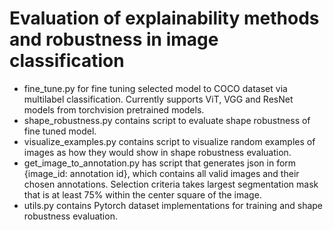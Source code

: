 # Evaluation of explainability methods and robustness in image classification

- fine_tune.py for fine tuning selected model to COCO dataset via multilabel classification. Currently supports ViT, VGG and ResNet models from torchvision pretrained models.
- shape_robustness.py contains script to evaluate shape robustness of fine tuned model.
- visualize_examples.py contains script to visualize random examples of images as how they would show in shape robustness evaluation.
- get_image_to_annotation.py has script that generates json in form {image_id: annotation id}, which contains all valid images and their chosen annotations. Selection criteria takes largest segmentation mask that is at least 75% within the center square of the image.
- utils.py contains Pytorch dataset implementations for training and shape robustness evaluation.
